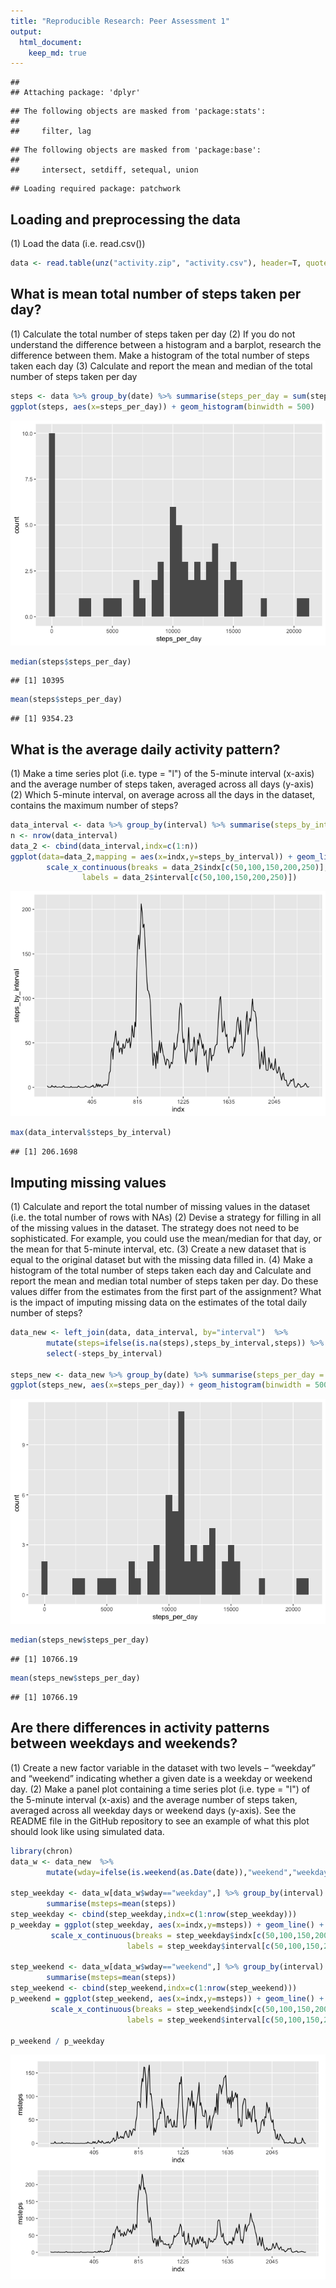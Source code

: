 ```yaml
---
title: "Reproducible Research: Peer Assessment 1"
output: 
  html_document:
    keep_md: true 
--- 
```



```
## 
## Attaching package: 'dplyr'
```

```
## The following objects are masked from 'package:stats':
## 
##     filter, lag
```

```
## The following objects are masked from 'package:base':
## 
##     intersect, setdiff, setequal, union
```

```
## Loading required package: patchwork
```

## Loading and preprocessing the data
(1) Load the data (i.e. read.csv())

```r
data <- read.table(unz("activity.zip", "activity.csv"), header=T, quote="\"", sep=",")
```


## What is mean total number of steps taken per day?
(1) Calculate the total number of steps taken per day
(2) If you do not understand the difference between a histogram and a barplot, research the difference between them. Make a histogram of the total number of steps taken each day
(3) Calculate and report the mean and median of the total number of steps taken per day


```r
steps <- data %>% group_by(date) %>% summarise(steps_per_day = sum(steps,na.rm = TRUE), .groups = 'drop')
ggplot(steps, aes(x=steps_per_day)) + geom_histogram(binwidth = 500) 
```

![](PA1_template_files/figure-html/step_per_day-1.png)<!-- -->

```r
median(steps$steps_per_day)
```

```
## [1] 10395
```

```r
mean(steps$steps_per_day)
```

```
## [1] 9354.23
```


## What is the average daily activity pattern?
(1) Make a time series plot (i.e. type = "l") of the 5-minute interval (x-axis) and the average number of steps taken, averaged across all days (y-axis)
(2) Which 5-minute interval, on average across all the days in the dataset, contains the maximum number of steps?


```r
data_interval <- data %>% group_by(interval) %>% summarise(steps_by_interval=mean(steps, na.rm = TRUE)) 
n <- nrow(data_interval)
data_2 <- cbind(data_interval,indx=c(1:n))
ggplot(data=data_2,mapping = aes(x=indx,y=steps_by_interval)) + geom_line() +
        scale_x_continuous(breaks = data_2$indx[c(50,100,150,200,250)], 
                labels = data_2$interval[c(50,100,150,200,250)])
```

![](PA1_template_files/figure-html/plot_ts-1.png)<!-- -->

```r
max(data_interval$steps_by_interval)
```

```
## [1] 206.1698
```

## Imputing missing values
(1) Calculate and report the total number of missing values in the dataset (i.e. the total number of rows with NAs)
(2) Devise a strategy for filling in all of the missing values in the dataset. The strategy does not need to be sophisticated. For example, you could use the mean/median for that day, or the mean for that 5-minute interval, etc.
(3) Create a new dataset that is equal to the original dataset but with the missing data filled in.
(4) Make a histogram of the total number of steps taken each day and Calculate and report the mean and median total number of steps taken per day. Do these values differ from the estimates from the first part of the assignment? What is the impact of imputing missing data on the estimates of the total daily number of steps?


```r
data_new <- left_join(data, data_interval, by="interval")  %>%
        mutate(steps=ifelse(is.na(steps),steps_by_interval,steps)) %>%
        select(-steps_by_interval)
        
steps_new <- data_new %>% group_by(date) %>% summarise(steps_per_day = sum(steps,na.rm = TRUE), .groups = 'drop')
ggplot(steps_new, aes(x=steps_per_day)) + geom_histogram(binwidth = 500) 
```

![](PA1_template_files/figure-html/imputing-1.png)<!-- -->

```r
median(steps_new$steps_per_day)
```

```
## [1] 10766.19
```

```r
mean(steps_new$steps_per_day)
```

```
## [1] 10766.19
```



## Are there differences in activity patterns between weekdays and weekends?
(1) Create a new factor variable in the dataset with two levels – “weekday” and “weekend” indicating whether a given date is a weekday or weekend day.
(2) Make a panel plot containing a time series plot (i.e. type = "l") of the 5-minute interval (x-axis) and the average number of steps taken, averaged across all weekday days or weekend days (y-axis). See the README file in the GitHub repository to see an example of what this plot should look like using simulated data.


```r
library(chron)
data_w <- data_new  %>% 
        mutate(wday=ifelse(is.weekend(as.Date(date)),"weekend","weekday"))

step_weekday <- data_w[data_w$wday=="weekday",] %>% group_by(interval) %>%
        summarise(msteps=mean(steps))
step_weekday <- cbind(step_weekday,indx=c(1:nrow(step_weekday)))
p_weekday = ggplot(step_weekday, aes(x=indx,y=msteps)) + geom_line() +  
         scale_x_continuous(breaks = step_weekday$indx[c(50,100,150,200,250)], 
                          labels = step_weekday$interval[c(50,100,150,200,250)])

step_weekend <- data_w[data_w$wday=="weekend",] %>% group_by(interval) %>%
        summarise(msteps=mean(steps))        
step_weekend <- cbind(step_weekend,indx=c(1:nrow(step_weekend)))
p_weekend = ggplot(step_weekend, aes(x=indx,y=msteps)) + geom_line() +  
         scale_x_continuous(breaks = step_weekend$indx[c(50,100,150,200,250)], 
                          labels = step_weekend$interval[c(50,100,150,200,250)])

p_weekend / p_weekday
```

![](PA1_template_files/figure-html/2factors-1.png)<!-- -->





